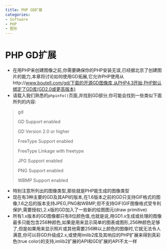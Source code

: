 ```yaml
---
title: PHP GD扩展
categories:
- Software
- PHP
- 图形
---
```

# PHP GD扩展

- 在用PHP来创建图像之前,你需要确保你的PHP安装无误,已经据北京了创建图片的能力,本章将讨论如何使用GD拓展,它允许PHP使用从http://www.boutell.com/gd/下载的开源GD图像库,从PHP4.3开始,PHP默认绑定了GD库(GD2.0或更高版本)
- 请载入我们熟悉的`phpinfo()`页面,并找到GD部分,你可能会找到一些类似下面所列的内容:

> gd
>
> GD Support			 enabled
>
> GD Version			  2.0 or higher
>
> FreeType Support	enabled
>
> FreeType Linkage    with freetype
>
> JPG Support			enabled
>
> PNG Support		   enabled
>
> WBMP Support		enabled

- 特别注意所列出的图像类型,那些就是PHP能生成的图像类型
- 现在有3种主要的GD及其API的版本,在1.6版本之前的GD只支持GIF格式的图像,1.6之后的版本支持JPEG,PNG和WBMP,但不支持GIF(GIF图像格式受专利保护,需要授权),2.x版的GD加入了一些新的绘图图元(draw primitive)
- 所有1.x版本的GD图像都只有8位颜色值,也就是说,用GD1.x生成或处理的图像最多只能包含256种颜色,如果是用来显示简单的图表或图形,256种颜色足够了,但是如果用来显示照片或其他需要256种以上颜色的图像时,它就无法令人满意,你可以将GD升级成2.x,或使用Imlib2库及其响应的PHP扩展来得到真彩色(true color)的支持,imlib2扩展的API和GD扩展的API不太一样

